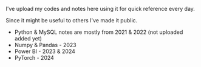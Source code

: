 
I've upload my codes and notes here using it for quick reference every day. 

Since it might be useful to others I've made it public.


- Python & MySQL notes are mostly from 2021 & 2022 (not uploaded added yet)
- Numpy & Pandas - 2023
- Power BI - 2023 & 2024
- PyTorch - 2024

